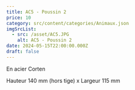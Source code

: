 ```yaml
---
title: AC5 - Poussin 2
price: 10
category: src/content/categories/Animaux.json
imgSrcList:
  - src: /asset/AC5.JPG
    alt: AC5 - Poussin 2
date: 2024-05-15T22:00:00.000Z
draft: false
---
```


En acier Corten

Hauteur 140 mm (hors tige) x Largeur 115 mm
